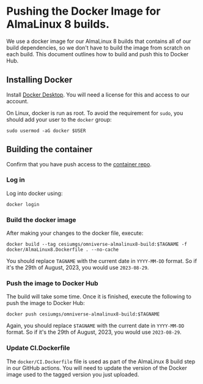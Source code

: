 # Pushing the Docker Image for AlmaLinux 8 builds.

We use a docker image for our AlmaLinux 8 builds that contains all of our build dependencies, so we don't have to build the image from scratch on each build. This document outlines how to build and push this to Docker Hub.

## Installing Docker

Install [Docker Desktop](https://docs.docker.com/desktop/install/ubuntu/). You will need a license for this and access to our account.

On Linux, docker is run as root. To avoid the requirement for `sudo`, you should add your user to the `docker` group:

```shell
sudo usermod -aG docker $USER
```

## Building the container

Confirm that you have push access to the [container repo](https://hub.docker.com/r/cesiumgs/omniverse-almalinux8-build).

### Log in

Log into docker using:

```shell
docker login
```

### Build the docker image

After making your changes to the docker file, execute:

```shell
docker build --tag cesiumgs/omniverse-almalinux8-build:$TAGNAME -f docker/AlmaLinux8.Dockerfile . --no-cache
```

You should replace `TAGNAME` with the current date in `YYYY-MM-DD` format. So if it's the 29th of August, 2023, you would use `2023-08-29`.

### Push the image to Docker Hub

The build will take some time. Once it is finished, execute the following to push the image to Docker Hub:

```shell
docker push cesiumgs/omniverse-almalinux8-build:$TAGNAME
```

Again, you should replace `$TAGNAME` with the current date in `YYYY-MM-DD` format. So if it's the 29th of August, 2023, you would use `2023-08-29`.

### Update CI.Dockerfile

The `docker/CI.Dockerfile` file is used as part of the AlmaLinux 8 build step in our GitHub actions. You will need to update the version of the Docker image used to the tagged version you just uploaded.
